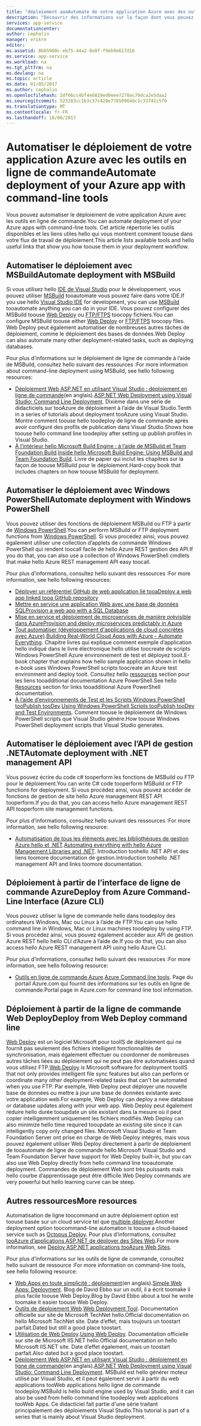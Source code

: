 ```yaml
---
title: "déploiement aaaAutomate de votre application Azure avec des outils de ligne de commande | Documents Microsoft"
description: "Découvrir des informations sur la façon dont vous pouvez déployer votre application Azure hello de ligne de commande"
services: app-service
documentationcenter: 
author: cephalin
manager: erikre
editor: 
ms.assetid: 8b65980c-eb75-44a2-8e0f-f9eb9e617d16
ms.service: app-service
ms.workload: na
ms.tgt_pltfrm: na
ms.devlang: na
ms.topic: article
ms.date: 01/05/2017
ms.author: cephalin
ms.openlocfilehash: 3df66cc4bf4e6819ed0eee7278ac79dca2e5daa2
ms.sourcegitcommit: 523283cc1b3c37c428e77850964dc1c33742c5f0
ms.translationtype: MT
ms.contentlocale: fr-FR
ms.lasthandoff: 10/06/2017
---
```

# <a name="automate-deployment-of-your-azure-app-with-command-line-tools"></a><span data-ttu-id="066ce-103">Automatiser le déploiement de votre application Azure avec les outils en ligne de commande</span><span class="sxs-lookup"><span data-stu-id="066ce-103">Automate deployment of your Azure app with command-line tools</span></span>
<span data-ttu-id="066ce-104">Vous pouvez automatiser le déploiement de votre application Azure avec les outils en ligne de commande.</span><span class="sxs-lookup"><span data-stu-id="066ce-104">You can automate deployment of your Azure apps with command-line tools.</span></span> <span data-ttu-id="066ce-105">Cet article répertorie les outils disponibles et les liens utiles hello qui vous montrent comment toouse dans votre flux de travail de déploiement.</span><span class="sxs-lookup"><span data-stu-id="066ce-105">This article lists available tools and hello useful links that show you how toouse them in your deployment workflow.</span></span> 

## <span data-ttu-id="066ce-106"><a name="msbuild"></a>Automatiser le déploiement avec MSBuild</span><span class="sxs-lookup"><span data-stu-id="066ce-106"><a name="msbuild"></a>Automate deployment with MSBuild</span></span>
<span data-ttu-id="066ce-107">Si vous utilisez hello [IDE de Visual Studio](#vs) pour le développement, vous pouvez utiliser [MSBuild](http://msbuildbook.com/) tooautomate vous pouvez faire dans votre IDE.</span><span class="sxs-lookup"><span data-stu-id="066ce-107">If you use hello [Visual Studio IDE](#vs) for development, you can use [MSBuild](http://msbuildbook.com/) tooautomate anything you can do in your IDE.</span></span> <span data-ttu-id="066ce-108">Vous pouvez configurer des MSBuild toouse [Web Deploy](#webdeploy) ou [FTP/FTPS](#ftp) toocopy fichiers.</span><span class="sxs-lookup"><span data-stu-id="066ce-108">You can configure MSBuild toouse either [Web Deploy](#webdeploy) or [FTP/FTPS](#ftp) toocopy files.</span></span> <span data-ttu-id="066ce-109">Web Deploy peut également automatiser de nombreuses autres tâches de déploiement, comme le déploiement des bases de données.</span><span class="sxs-lookup"><span data-stu-id="066ce-109">Web Deploy can also automate many other deployment-related tasks, such as deploying databases.</span></span>

<span data-ttu-id="066ce-110">Pour plus d’informations sur le déploiement de ligne de commande à l’aide de MSBuild, consultez hello suivant des ressources :</span><span class="sxs-lookup"><span data-stu-id="066ce-110">For more information about command-line deployment using MSBuild, see hello following resources:</span></span>

* <span data-ttu-id="066ce-111">[Déploiement Web ASP.NET en utilisant Visual Studio : déploiement en ligne de commande](http://www.asp.net/mvc/tutorials/deployment/visual-studio-web-deployment/command-line-deployment)(en anglais).</span><span class="sxs-lookup"><span data-stu-id="066ce-111">[ASP.NET Web Deployment using Visual Studio: Command Line Deployment](http://www.asp.net/mvc/tutorials/deployment/visual-studio-web-deployment/command-line-deployment).</span></span> <span data-ttu-id="066ce-112">Dixième dans une série de didacticiels sur tooAzure de déploiement à l’aide de Visual Studio.</span><span class="sxs-lookup"><span data-stu-id="066ce-112">Tenth in a series of tutorials about deployment tooAzure using Visual Studio.</span></span> <span data-ttu-id="066ce-113">Montre comment toouse hello toodeploy de ligne de commande après avoir configuré des profils de publication dans Visual Studio.</span><span class="sxs-lookup"><span data-stu-id="066ce-113">Shows how toouse hello command line toodeploy after setting up publish profiles in Visual Studio.</span></span>
* <span data-ttu-id="066ce-114">[À l’intérieur hello Microsoft Build Engine : à l’aide de MSBuild et Team Foundation Build](http://msbuildbook.com/).</span><span class="sxs-lookup"><span data-stu-id="066ce-114">[Inside hello Microsoft Build Engine: Using MSBuild and Team Foundation Build](http://msbuildbook.com/).</span></span> <span data-ttu-id="066ce-115">Livre de papier qui inclut les chapitres sur la façon de toouse MSBuild pour le déploiement.</span><span class="sxs-lookup"><span data-stu-id="066ce-115">Hard-copy book that includes chapters on how toouse MSBuild for deployment.</span></span>

## <span data-ttu-id="066ce-116"><a name="powershell"></a>Automatiser le déploiement avec Windows PowerShell</span><span class="sxs-lookup"><span data-stu-id="066ce-116"><a name="powershell"></a>Automate deployment with Windows PowerShell</span></span>
<span data-ttu-id="066ce-117">Vous pouvez utiliser des fonctions de déploiement MSBuild ou FTP à partir de [Windows PowerShell](http://msdn.microsoft.com/library/dd835506.aspx).</span><span class="sxs-lookup"><span data-stu-id="066ce-117">You can perform MSBuild or FTP deployment functions from [Windows PowerShell](http://msdn.microsoft.com/library/dd835506.aspx).</span></span> <span data-ttu-id="066ce-118">Si vous procédez ainsi, vous pouvez également utiliser une collection d’applets de commande Windows PowerShell qui rendent toocall facile de hello Azure REST gestion des API.</span><span class="sxs-lookup"><span data-stu-id="066ce-118">If you do that, you can also use a collection of Windows PowerShell cmdlets that make hello Azure REST management API easy toocall.</span></span>

<span data-ttu-id="066ce-119">Pour plus d’informations, consultez hello suivant des ressources :</span><span class="sxs-lookup"><span data-stu-id="066ce-119">For more information, see hello following resources:</span></span>

* [<span data-ttu-id="066ce-120">Déployer un référentiel GitHub de web application lié tooa</span><span class="sxs-lookup"><span data-stu-id="066ce-120">Deploy a web app linked tooa GitHub repository</span></span>](app-service-web-arm-from-github-provision.md)
* [<span data-ttu-id="066ce-121">Mettre en service une application Web avec une base de données SQL</span><span class="sxs-lookup"><span data-stu-id="066ce-121">Provision a web app with a SQL Database</span></span>](app-service-web-arm-with-sql-database-provision.md)
* [<span data-ttu-id="066ce-122">Mise en service et déploiement de microservices de manière prévisible dans Azure</span><span class="sxs-lookup"><span data-stu-id="066ce-122">Provision and deploy microservices predictably in Azure</span></span>](app-service-deploy-complex-application-predictably.md)
* <span data-ttu-id="066ce-123">[Tout automatiser (développement d'applications de cloud concrètes avec Azure)](http://asp.net/aspnet/overview/developing-apps-with-windows-azure/building-real-world-cloud-apps-with-windows-azure/automate-everything).</span><span class="sxs-lookup"><span data-stu-id="066ce-123">[Building Real-World Cloud Apps with Azure - Automate Everything](http://asp.net/aspnet/overview/developing-apps-with-windows-azure/building-real-world-cloud-apps-with-windows-azure/automate-everything).</span></span> <span data-ttu-id="066ce-124">Chapitre livres qui explique comment exemple d’application hello indiqué dans le livre électronique hello utilise toocreate de scripts Windows PowerShell Azure environnement de test et déployez tooit.</span><span class="sxs-lookup"><span data-stu-id="066ce-124">E-book chapter that explains how hello sample application shown in hello e-book uses Windows PowerShell scripts toocreate an Azure test environment and deploy tooit.</span></span> <span data-ttu-id="066ce-125">Consultez hello [ressources](http://asp.net/aspnet/overview/developing-apps-with-windows-azure/building-real-world-cloud-apps-with-windows-azure/automate-everything#resources) section pour les liens tooadditional documentation Azure PowerShell.</span><span class="sxs-lookup"><span data-stu-id="066ce-125">See hello [Resources](http://asp.net/aspnet/overview/developing-apps-with-windows-azure/building-real-world-cloud-apps-with-windows-azure/automate-everything#resources) section for links tooadditional Azure PowerShell documentation.</span></span>
* <span data-ttu-id="066ce-126">[À l’aide d’environnements de Test et les Scripts Windows PowerShell tooPublish tooDev](../vs-azure-tools-publishing-using-powershell-scripts.md).</span><span class="sxs-lookup"><span data-stu-id="066ce-126">[Using Windows PowerShell Scripts tooPublish tooDev and Test Environments](../vs-azure-tools-publishing-using-powershell-scripts.md).</span></span> <span data-ttu-id="066ce-127">Comment toouse le déploiement de Windows PowerShell scripts que Visual Studio génère.</span><span class="sxs-lookup"><span data-stu-id="066ce-127">How toouse Windows PowerShell deployment scripts that Visual Studio generates.</span></span>

## <span data-ttu-id="066ce-128"><a name="api"></a>Automatiser le déploiement avec l’API de gestion .NET</span><span class="sxs-lookup"><span data-stu-id="066ce-128"><a name="api"></a>Automate deployment with .NET management API</span></span>
<span data-ttu-id="066ce-129">Vous pouvez écrire du code c# tooperform les fonctions de MSBuild ou FTP pour le déploiement.</span><span class="sxs-lookup"><span data-stu-id="066ce-129">You can write C# code tooperform MSBuild or FTP functions for deployment.</span></span> <span data-ttu-id="066ce-130">Si vous procédez ainsi, vous pouvez accéder de fonctions de gestion de site hello Azure management REST API tooperform.</span><span class="sxs-lookup"><span data-stu-id="066ce-130">If you do that, you can access hello Azure management REST API tooperform site management functions.</span></span>

<span data-ttu-id="066ce-131">Pour plus d’informations, consultez hello suivant des ressources :</span><span class="sxs-lookup"><span data-stu-id="066ce-131">For more information, see hello following resource:</span></span>

* <span data-ttu-id="066ce-132">[Automatisation de tous les éléments avec les bibliothèques de gestion Azure hello et .NET](http://www.hanselman.com/blog/PennyPinchingInTheCloudAutomatingEverythingWithTheWindowsAzureManagementLibrariesAndNET.aspx).</span><span class="sxs-lookup"><span data-stu-id="066ce-132">[Automating everything with hello Azure Management Libraries and .NET](http://www.hanselman.com/blog/PennyPinchingInTheCloudAutomatingEverythingWithTheWindowsAzureManagementLibrariesAndNET.aspx).</span></span> <span data-ttu-id="066ce-133">Introduction toohello .NET API et des liens toomore documentation de gestion.</span><span class="sxs-lookup"><span data-stu-id="066ce-133">Introduction toohello .NET management API and links toomore documentation.</span></span>

## <span data-ttu-id="066ce-134"><a name="cli"></a>Déploiement à partir de l’interface de ligne de commande Azure</span><span class="sxs-lookup"><span data-stu-id="066ce-134"><a name="cli"></a>Deploy from Azure Command-Line Interface (Azure CLI)</span></span>
<span data-ttu-id="066ce-135">Vous pouvez utiliser la ligne de commande hello dans toodeploy des ordinateurs Windows, Mac ou Linux à l’aide de FTP.</span><span class="sxs-lookup"><span data-stu-id="066ce-135">You can use hello command line in Windows, Mac or Linux machines toodeploy by using FTP.</span></span> <span data-ttu-id="066ce-136">Si vous procédez ainsi, vous pouvez également accéder aux API de gestion Azure REST hello hello CLI d’Azure à l’aide de.</span><span class="sxs-lookup"><span data-stu-id="066ce-136">If you do that, you can also access hello Azure REST management API using hello Azure CLI.</span></span>

<span data-ttu-id="066ce-137">Pour plus d’informations, consultez hello suivant des ressources :</span><span class="sxs-lookup"><span data-stu-id="066ce-137">For more information, see hello following resource:</span></span>

* <span data-ttu-id="066ce-138">[Outils en ligne de commande Azure](https://azure.microsoft.com/downloads/).</span><span class="sxs-lookup"><span data-stu-id="066ce-138">[Azure Command line tools](https://azure.microsoft.com/downloads/).</span></span> <span data-ttu-id="066ce-139">Page du portail Azure.com qui fournit des informations sur les outils en ligne de commande.</span><span class="sxs-lookup"><span data-stu-id="066ce-139">Portal page in Azure.com for command line tool information.</span></span>

## <span data-ttu-id="066ce-140"><a name="webdeploy"></a>Déploiement à partir de la ligne de commande Web Deploy</span><span class="sxs-lookup"><span data-stu-id="066ce-140"><a name="webdeploy"></a>Deploy from Web Deploy command line</span></span>
<span data-ttu-id="066ce-141">[Web Deploy](http://www.iis.net/downloads/microsoft/web-deploy) est un logiciel Microsoft pour tooIIS de déploiement qui ne fournit pas seulement des fichiers intelligent fonctionnalités de synchronisation, mais également effectuer ou coordonner de nombreuses autres tâches liées au déploiement qui ne peut pas être automatisées quand vous utilisez FTP.</span><span class="sxs-lookup"><span data-stu-id="066ce-141">[Web Deploy](http://www.iis.net/downloads/microsoft/web-deploy) is Microsoft software for deployment tooIIS that not only provides intelligent file sync features but also can perform or coordinate many other deployment-related tasks that can't be automated when you use FTP.</span></span> <span data-ttu-id="066ce-142">Par exemple, Web Deploy peut déployer une nouvelle base de données ou mettre à jour une base de données existante avec votre application web.</span><span class="sxs-lookup"><span data-stu-id="066ce-142">For example, Web Deploy can deploy a new database or database updates along with your web app.</span></span> <span data-ttu-id="066ce-143">Web Deploy peut également réduire hello durée tooupdate un site existant dans la mesure où il peut copier intelligemment uniquement les fichiers modifiés.</span><span class="sxs-lookup"><span data-stu-id="066ce-143">Web Deploy can also minimize hello time required tooupdate an existing site since it can intelligently copy only changed files.</span></span> <span data-ttu-id="066ce-144">Microsoft Visual Studio et Team Foundation Server ont prise en charge de Web Deploy intégrés, mais vous pouvez également utiliser Web Deploy directement à partir de déploiement de tooautomate de ligne de commande hello.</span><span class="sxs-lookup"><span data-stu-id="066ce-144">Microsoft Visual Studio and Team Foundation Server have support for Web Deploy built-in, but you can also use Web Deploy directly from hello command line tooautomate deployment.</span></span> <span data-ttu-id="066ce-145">Commandes de déploiement Web sont très puissants mais hello courbe d’apprentissage peut être difficile.</span><span class="sxs-lookup"><span data-stu-id="066ce-145">Web Deploy commands are very powerful but hello learning curve can be steep.</span></span>

## <a name="more-resources"></a><span data-ttu-id="066ce-146">Autres ressources</span><span class="sxs-lookup"><span data-stu-id="066ce-146">More resources</span></span>
<span data-ttu-id="066ce-147">Automatisation de ligne toocommand un autre déploiement option est toouse basée sur un cloud service tel que [multiple déployer](http://en.wikipedia.org/wiki/Octopus_Deploy).</span><span class="sxs-lookup"><span data-stu-id="066ce-147">Another deployment option toocommand-line automation is toouse a cloud-based service such as [Octopus Deploy](http://en.wikipedia.org/wiki/Octopus_Deploy).</span></span> <span data-ttu-id="066ce-148">Pour plus d’informations, consultez [tooAzure d’applications ASP.NET de déployer des Sites Web](https://octopusdeploy.com/blog/deploy-aspnet-applications-to-azure-websites).</span><span class="sxs-lookup"><span data-stu-id="066ce-148">For more information, see [Deploy ASP.NET applications tooAzure Web Sites](https://octopusdeploy.com/blog/deploy-aspnet-applications-to-azure-websites).</span></span>

<span data-ttu-id="066ce-149">Pour plus d’informations sur les outils de ligne de commande, consultez hello suivant de ressource :</span><span class="sxs-lookup"><span data-stu-id="066ce-149">For more information on command-line tools, see hello following resource:</span></span>

* <span data-ttu-id="066ce-150">[Web Apps en toute simplicité : déploiement](https://azure.microsoft.com/blog/2014/07/28/simple-azure-websites-deployment/)(en anglais).</span><span class="sxs-lookup"><span data-stu-id="066ce-150">[Simple Web Apps: Deployment](https://azure.microsoft.com/blog/2014/07/28/simple-azure-websites-deployment/).</span></span> <span data-ttu-id="066ce-151">Blog de David Ebbo sur un outil, il a écrit toomake il plus facile toouse Web Deploy.</span><span class="sxs-lookup"><span data-stu-id="066ce-151">Blog by David Ebbo about a tool he wrote toomake it easier toouse Web Deploy.</span></span>
* <span data-ttu-id="066ce-152">[Outils de déploiement Web](http://technet.microsoft.com/library/dd568996).</span><span class="sxs-lookup"><span data-stu-id="066ce-152">[Web Deployment Tool](http://technet.microsoft.com/library/dd568996).</span></span> <span data-ttu-id="066ce-153">Documentation officielle sur site de Microsoft TechNet hello.</span><span class="sxs-lookup"><span data-stu-id="066ce-153">Official documentation on hello Microsoft TechNet site.</span></span> <span data-ttu-id="066ce-154">Date d’effet, mais toujours un toostart parfait.</span><span class="sxs-lookup"><span data-stu-id="066ce-154">Dated but still a good place toostart.</span></span>
* <span data-ttu-id="066ce-155">[Utilisation de Web Deploy](http://www.iis.net/learn/publish/using-web-deploy).</span><span class="sxs-lookup"><span data-stu-id="066ce-155">[Using Web Deploy](http://www.iis.net/learn/publish/using-web-deploy).</span></span> <span data-ttu-id="066ce-156">Documentation officielle sur site de Microsoft IIS.NET hello.</span><span class="sxs-lookup"><span data-stu-id="066ce-156">Official documentation on hello Microsoft IIS.NET site.</span></span> <span data-ttu-id="066ce-157">Date d’effet également, mais un toostart parfait.</span><span class="sxs-lookup"><span data-stu-id="066ce-157">Also dated but a good place toostart.</span></span>
* <span data-ttu-id="066ce-158">[Déploiement Web ASP.NET en utilisant Visual Studio : déploiement en ligne de commande](http://www.asp.net/mvc/tutorials/deployment/visual-studio-web-deployment/command-line-deployment)(en anglais).</span><span class="sxs-lookup"><span data-stu-id="066ce-158">[ASP.NET Web Deployment using Visual Studio: Command Line Deployment](http://www.asp.net/mvc/tutorials/deployment/visual-studio-web-deployment/command-line-deployment).</span></span> <span data-ttu-id="066ce-159">MSBuild est hello générer moteur utilisé par Visual Studio, et il peut également servir à partir du web applications tooWeb applications hello ligne de commande toodeploy.</span><span class="sxs-lookup"><span data-stu-id="066ce-159">MSBuild is hello build engine used by Visual Studio, and it can also be used from hello command line toodeploy web applications tooWeb Apps.</span></span> <span data-ttu-id="066ce-160">Ce didacticiel fait partie d'une série traitant principalement des déploiements Visual Studio.</span><span class="sxs-lookup"><span data-stu-id="066ce-160">This tutorial is part of a series that is mainly about Visual Studio deployment.</span></span>

